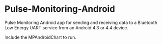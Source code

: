 Pulse-Monitoring-Android
========

Pulse Monitoring Android app for sending and receiving data to a Bluetooth Low Energy UART service from an Android 4.3 or 4.4 device.

Include the MPAndroidChart to run.